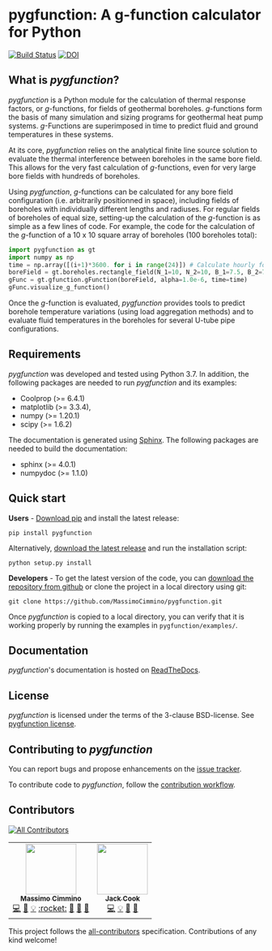 # pygfunction: A g-function calculator for Python

[![Build Status](https://travis-ci.org/MassimoCimmino/pygfunction.svg?branch=master)](https://travis-ci.org/MassimoCimmino/pygfunction)
[![DOI](https://zenodo.org/badge/100305705.svg)](https://zenodo.org/badge/latestdoi/100305705)


## What is *pygfunction*?

*pygfunction* is a Python module for the calculation of thermal response
factors, or *g*-functions, for fields of geothermal boreholes. *g*-functions
form the basis of many simulation and sizing programs for geothermal heat pump
systems. *g*-Functions are superimposed in time to predict fluid and ground
temperatures in these systems.

At its core, *pygfunction* relies on the analytical finite line source solution
to evaluate the thermal interference between boreholes in the same bore field.
This allows for the very fast calculation of *g*-functions, even for very large
bore fields with hundreds of boreholes.

Using *pygfunction*, *g*-functions can be calculated for any bore field
configuration (i.e. arbitrarily positionned in space), including fields of
boreholes with individually different lengths and radiuses. For regular fields
of boreholes of equal size, setting-up the calculation of the *g*-function is
as simple as a few lines of code. For example, the code for the calculation of
the *g*-function of a 10 x 10 square array of boreholes (100 boreholes
total):

```python
import pygfunction as gt
import numpy as np
time = np.array([(i+1)*3600. for i in range(24)]) # Calculate hourly for one day
boreField = gt.boreholes.rectangle_field(N_1=10, N_2=10, B_1=7.5, B_2=7.5, H=150., D=4., r_b=0.075)
gFunc = gt.gfunction.gFunction(boreField, alpha=1.0e-6, time=time)
gFunc.visualize_g_function()
```

Once the *g*-function is evaluated, *pygfunction* provides tools to predict
borehole temperature variations (using load aggregation methods) and to evaluate
fluid temperatures in the boreholes for several U-tube pipe configurations.


## Requirements

*pygfunction* was developed and tested using Python 3.7. In addition, the
following packages are needed to run *pygfunction* and its examples:
- Coolprop (>= 6.4.1)
- matplotlib (>= 3.3.4),
- numpy (>= 1.20.1)
- scipy (>= 1.6.2)

The documentation is generated using [Sphinx](http://www.sphinx-doc.org). The
following packages are needed to build the documentation:
- sphinx (>= 4.0.1)
- numpydoc (>= 1.1.0)


## Quick start

**Users** - [Download pip](https://pip.pypa.io/en/latest/) and install the latest release:

```
pip install pygfunction
```

Alternatively, [download the latest release](https://github.com/MassimoCimmino/pygfunction/releases) and run the installation script:

```
python setup.py install
```

**Developers** - To get the latest version of the code, you can [download the
repository from github](https://github.com/MassimoCimmino/pygfunction) or clone
the project in a local directory using git:

```
git clone https://github.com/MassimoCimmino/pygfunction.git
```

Once *pygfunction* is copied to a local directory, you can verify that it is
working properly by running the examples in `pygfunction/examples/`.


## Documentation

*pygfunction*'s documentation is hosted on
[ReadTheDocs](https://pygfunction.readthedocs.io).


## License

*pygfunction* is licensed under the terms of the 3-clause BSD-license.
See [pygfunction license](LICENSE.md).


## Contributing to *pygfunction*

You can report bugs and propose enhancements on the
[issue tracker](https://github.com/MassimoCimmino/pygfunction/issues).

To contribute code to *pygfunction*, follow the
[contribution workflow](CONTRIBUTING.md).


## Contributors

<!-- ALL-CONTRIBUTORS-BADGE:START - Do not remove or modify this section -->
[![All Contributors](https://img.shields.io/badge/all_contributors-2-orange.svg?style=flat-square)](#contributors-)
<!-- ALL-CONTRIBUTORS-BADGE:END -->

<!-- ALL-CONTRIBUTORS-LIST:START - Do not remove or modify this section -->
<!-- prettier-ignore-start -->
<!-- markdownlint-disable -->
<table>
  <tr>
    <td align="center"><a href="https://www.polymtl.ca/expertises/en/cimmino-massimo"><img src="https://avatars.githubusercontent.com/u/23085996?v=4?s=100" width="100px;" alt=""/><br /><sub><b>Massimo Cimmino</b></sub></a><br /><a href="https://github.com/MassimoCimmino/pygfunction/commits?author=MassimoCimmino" title="Code">💻</a> <a href="https://github.com/MassimoCimmino/pygfunction/commits?author=MassimoCimmino" title="Documentation">📖</a> <a href="#example-MassimoCimmino" title="Examples">💡</a> <a href="http://www.ibpsa.org/proceedings/eSimPapers/2018/2-3-A-4.pdf" title="Founder">:rocket:</a> <a href="#ideas-MassimoCimmino" title="Ideas, Planning, & Feedback">🤔</a> <a href="#maintenance-MassimoCimmino" title="Maintenance">🚧</a> <a href="https://github.com/MassimoCimmino/pygfunction/pulls?q=is%3Apr+reviewed-by%3AMassimoCimmino" title="Reviewed Pull Requests">👀</a></td>
    <td align="center"><a href="https://github.com/j-c-cook"><img src="https://avatars.githubusercontent.com/u/39248734?v=4?s=100" width="100px;" alt=""/><br /><sub><b>Jack Cook</b></sub></a><br /><a href="https://github.com/MassimoCimmino/pygfunction/commits?author=j-c-cook" title="Code">💻</a> <a href="#example-j-c-cook" title="Examples">💡</a> <a href="#ideas-j-c-cook" title="Ideas, Planning, & Feedback">🤔</a> <a href="https://github.com/MassimoCimmino/pygfunction/commits?author=j-c-cook" title="Documentation">📖</a></td>
  </tr>
</table>

<!-- markdownlint-restore -->
<!-- prettier-ignore-end -->

<!-- ALL-CONTRIBUTORS-LIST:END -->

This project follows the [all-contributors](https://github.com/all-contributors/all-contributors) specification. Contributions of any kind welcome!
